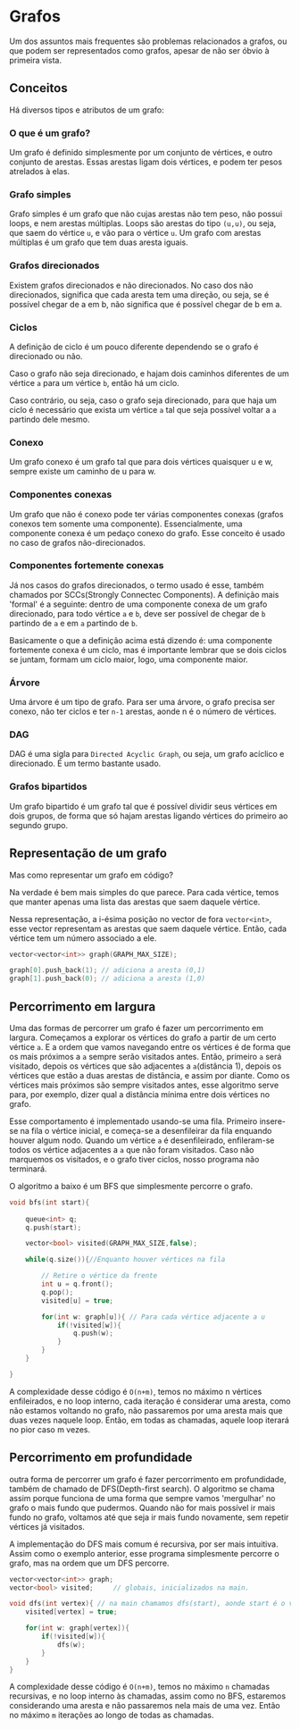 # Grafos

Um dos assuntos mais frequentes são problemas relacionados a grafos, ou que podem ser representados como grafos, apesar de não ser óbvio à primeira vista.

## Conceitos

Há diversos tipos e atributos de um grafo:

### O que é um grafo?

Um grafo é definido simplesmente por um conjunto de vértices, e outro conjunto de arestas. Essas arestas ligam dois vértices, e podem ter pesos atrelados à elas.

### Grafo simples

Grafo simples é um grafo que não cujas arestas não tem peso, não possui loops, e nem arestas múltiplas. Loops são arestas do tipo `(u,u)`,  ou seja, que saem do vértice `u`, e vão para o vértice `u`. Um grafo com arestas múltiplas é um grafo que tem duas aresta iguais.

### Grafos direcionados

Existem grafos direcionados e não direcionados. No caso dos não direcionados, significa que cada aresta tem uma direção, ou seja, se é possível chegar de a em b, não significa que é possível chegar de b em a.

### Ciclos

A definição de ciclo é um pouco diferente dependendo se o grafo é direcionado ou não.

 Caso o grafo não seja direcionado, e hajam dois caminhos diferentes de um vértice `a` para um vértice `b`, então há um ciclo.

 Caso contrário, ou seja, caso o grafo seja direcionado, para que haja um ciclo é necessário que exista um vértice `a` tal que seja possível voltar a `a` partindo dele mesmo.

### Conexo

Um grafo conexo é um grafo tal que para dois vértices quaisquer u e w, sempre existe um caminho de u para w.

### Componentes conexas

Um grafo que não é conexo pode ter várias componentes conexas (grafos conexos tem somente uma componente). Essencialmente, uma componente conexa é um pedaço conexo do grafo. Esse conceito é usado no caso de grafos não-direcionados.

### Componentes fortemente conexas

Já nos casos do grafos direcionados, o termo usado é esse, também chamados por SCCs(Strongly Connectec Components). A definição mais 'formal' é a seguinte: dentro de uma componente conexa de um grafo direcionado, para todo vértice `a` e `b`, deve ser possível de chegar de `b` partindo de `a` e em `a` partindo de `b`.

Basicamente o que a definição acima está dizendo é: uma componente fortemente conexa é um ciclo, mas é importante lembrar que se dois ciclos se juntam, formam um ciclo maior, logo, uma componente maior.
### Árvore

Uma árvore é um tipo de grafo. Para ser uma árvore, o grafo precisa ser conexo, não ter ciclos e ter `n-1` arestas, aonde n é o número de vértices.

### DAG

DAG é uma sigla para `Directed Acyclic Graph`, ou seja, um grafo acíclico e direcionado. É um termo bastante usado.

### Grafos bipartidos

Um grafo bipartido é um grafo tal que é possível dividir seus vértices em dois grupos, de forma que só hajam arestas ligando vértices do primeiro ao segundo grupo.



## Representação de um grafo

Mas como representar um grafo em código?

Na verdade é bem mais simples do que parece. Para cada vértice, temos que manter apenas uma lista das arestas que saem daquele vértice.

Nessa representação, a i-ésima posição no vector de fora `vector<int>`, esse vector representam as arestas que saem daquele vértice. Então, cada vértice tem um número associado a ele.

```cpp
vector<vector<int>> graph(GRAPH_MAX_SIZE);

graph[0].push_back(1); // adiciona a aresta (0,1)
graph[1].push_back(0); // adiciona a aresta (1,0)
```

## Percorrimento em largura

Uma das formas de percorrer um grafo é fazer um percorrimento em largura. Começamos a explorar os vértices do grafo a partir de um certo vértice `a`. E a ordem que vamos navegando entre os vértices é de forma que os mais próximos a `a` sempre serão visitados antes. Então, primeiro `a` será visitado, depois os vértices que são adjacentes a `a`(distância 1), depois os vértices que estão a duas arestas de distância, e assim por diante. Como os vértices mais próximos são sempre visitados antes, esse algoritmo serve para, por exemplo, dizer qual a distância mínima entre dois vértices no grafo.

Esse comportamento é implementado usando-se uma fila. Primeiro insere-se na fila o vértice inicial, e começa-se a desenfileirar da fila enquando houver algum nodo. Quando um vértice `a` é desenfileirado, enfileram-se todos os vértice adjacentes a `a` que não foram visitados. Caso não marquemos os visitados, e o grafo tiver ciclos, nosso programa não terminará.

O algoritmo a baixo é um BFS que simplesmente percorre o grafo.

```cpp
void bfs(int start){
    
    queue<int> q;
    q.push(start);

    vector<bool> visited(GRAPH_MAX_SIZE,false);

    while(q.size()){//Enquanto houver vértices na fila

        // Retire o vértice da frente
        int u = q.front();
        q.pop();
        visited[u] = true;

        for(int w: graph[u]){ // Para cada vértice adjacente a u
            if(!visited[w]){
                q.push(w);
            }
        }
    }

}
```
A complexidade desse código é `O(n+m)`, temos no máximo n vértices enfileirados, e no loop interno, cada iteração é considerar uma aresta, como não estamos voltando no grafo, não passaremos por uma aresta mais que duas vezes naquele loop. Então, em todas as chamadas, aquele loop iterará no pior caso m vezes.




## Percorrimento em profundidade

outra forma de percorrer um grafo é fazer percorrimento em profundidade, também de chamado de DFS(Depth-first search). O algoritmo  se chama assim porque funciona de uma forma que sempre vamos 'mergulhar' no grafo o mais fundo que pudermos. Quando não for mais possível ir mais fundo no grafo, voltamos até que seja ir mais fundo novamente, sem repetir vértices já visitados.

A implementação do DFS mais comum é recursiva, por ser mais intuitiva. Assim como o exemplo anterior, esse programa simplesmente percorre o grafo, mas na ordem que um DFS percorre.

```cpp
vector<vector<int>> graph;
vector<bool> visited;     // globais, inicializados na main.

void dfs(int vertex){ // na main chamamos dfs(start), aonde start é o vértice que começamos o dfs
    visited[vertex] = true;

    for(int w: graph[vertex]){
        if(!visited[w]){
            dfs(w);
        }
    }    
}
```
A complexidade desse código é `O(n+m)`, temos no máximo `n` chamadas recursivas, e no loop interno às chamadas, assim como no BFS, estaremos considerando uma aresta e não passaremos nela mais de uma vez. Então no máximo `m` iterações ao longo de todas as chamadas.

